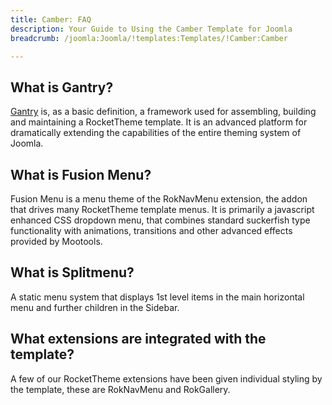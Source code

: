 ```yaml
---
title: Camber: FAQ
description: Your Guide to Using the Camber Template for Joomla
breadcrumb: /joomla:Joomla/!templates:Templates/!Camber:Camber

---
```


What is Gantry?
-----
[Gantry][gantry] is, as a basic definition, a framework used for assembling, building and maintaining a RocketTheme template. It is an advanced platform for dramatically extending the capabilities of the entire theming system of Joomla.

What is Fusion Menu?
-----
Fusion Menu is a menu theme of the RokNavMenu extension, the addon that drives many RocketTheme template menus. It is primarily a javascript enhanced CSS dropdown menu, that combines standard suckerfish type functionality with animations, transitions and other advanced effects provided by Mootools.

What is Splitmenu?
-----
A static menu system that displays 1st level items in the main horizontal menu and further children in the Sidebar.

What extensions are integrated with the template?
-----
A few of our RocketTheme extensions have been given individual styling by the template, these are RokNavMenu and RokGallery.

[gantry]: http://gantry.org/
[features]: http://demo.rockettheme.com/joomla-templates/camber/features
[font]: http://www.fontsquirrel.com/fonts/ubuntu
[forum]: http://www.rockettheme.com/forum/joomla-template-camber/
[dropdown]: http://demo.rockettheme.com/joomla-templates/camber/features/menu-options
[splitmenu]: http://demo.rockettheme.com/joomla-templates/camber/features/menu-options
[extensions]: http://demo.rockettheme.com/joomla-templates/camber/features/extensions